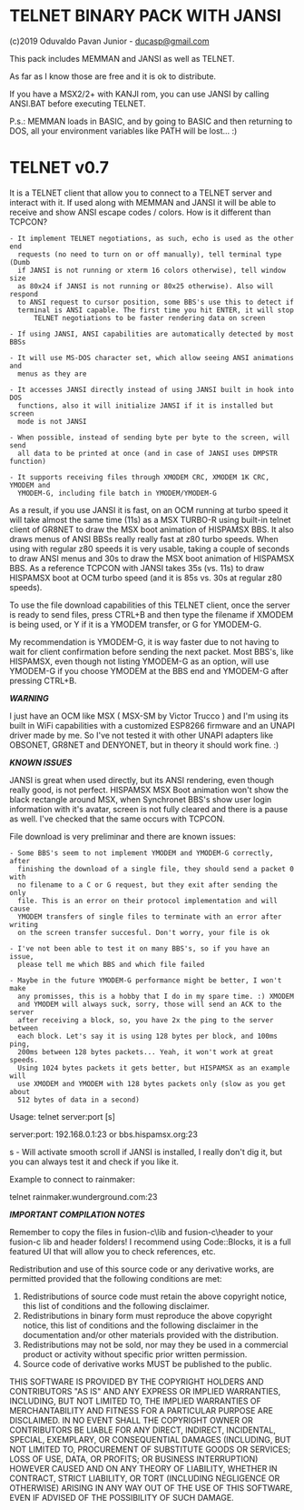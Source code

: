 # TELNET BINARY PACK WITH JANSI

(c)2019 Oduvaldo Pavan Junior - ducasp@gmail.com

This pack includes MEMMAN and JANSI as well as TELNET.

As far as I know those are free and it is ok to distribute.

If you have a MSX2/2+ with KANJI rom, you can use JANSI by
calling ANSI.BAT before executing TELNET.

P.s.: MEMMAN loads in BASIC, and by going to BASIC and then
returning to DOS, all your environment variables like PATH
will be lost... :)

# TELNET v0.7

It is a TELNET client that allow you to connect to a TELNET server and interact
with it. If used along with MEMMAN and JANSI it will be able to receive and 
show ANSI escape codes / colors. How is it different than TCPCON?

	- It implement TELNET negotiations, as such, echo is used as the other end
	  requests (no need to turn on or off manually), tell terminal type (Dumb
	  if JANSI is not running or xterm 16 colors otherwise), tell window size 
	  as 80x24 if JANSI is not running or 80x25 otherwise). Also will respond
	  to ANSI request to cursor position, some BBS's use this to detect if 
	  terminal is ANSI capable. The first time you hit ENTER, it will stop
          TELNET negotiations to be faster rendering data on screen
	  
	- If using JANSI, ANSI capabilities are automatically detected by most BBSs
	
	- It will use MS-DOS character set, which allow seeing ANSI animations and
	  menus as they are
	
	- It accesses JANSI directly instead of using JANSI built in hook into DOS
	  functions, also it will initialize JANSI if it is installed but screen 
	  mode is not JANSI
	  
	- When possible, instead of sending byte per byte to the screen, will send
	  all data to be printed at once (and in case of JANSI uses DMPSTR function)
	  
	- It supports receiving files through XMODEM CRC, XMODEM 1K CRC, YMODEM and
	  YMODEM-G, including file batch in YMODEM/YMODEM-G
	  
As a result, if you use JANSI it is fast, on an OCM running at turbo speed it
will take almost the same time (11s) as a MSX TURBO-R using built-in telnet
client of GR8NET to draw the MSX boot animation of HISPAMSX BBS. It also draws
menus of ANSI BBSs really really fast at z80 turbo speeds. When using with 
regular z80 speeds it is very usable, taking a couple of seconds to draw ANSI
menus and 30s to draw the MSX boot animation of HISPAMSX BBS. As a reference 
TCPCON with JANSI takes 35s (vs. 11s) to draw HISPAMSX boot at OCM turbo speed
(and it is 85s vs. 30s at regular z80 speeds).	

To use the file download capabilities of this TELNET client, once the server is
ready to send files, press CTRL+B and then type the filename if XMODEM is being
used, or Y if it is a YMODEM transfer, or G for YMODEM-G.

My recommendation is YMODEM-G, it is way faster due to not having to wait for
client confirmation before sending the next packet. Most BBS's, like HISPAMSX,
even though not listing YMODEM-G as an option, will use YMODEM-G if you choose
YMODEM at the BBS end and YMODEM-G after pressing CTRL+B.

***WARNING***

I just have an OCM like MSX ( MSX-SM by Victor Trucco ) and I'm using its built
in WiFi capabilities with a customized ESP8266 firmware and an UNAPI driver 
made by me. So I've not tested it with other UNAPI adapters like OBSONET,
GR8NET and DENYONET, but in theory it should work fine. :)

***KNOWN ISSUES***

JANSI is great when used directly, but its ANSI rendering, even though really
good, is not perfect. HISPAMSX MSX Boot animation won't show the black
rectangle around MSX, when Synchronet BBS's show user login information with
it's avatar, screen is not fully cleared and there is a pause as well. I've
checked that the same occurs with TCPCON. 

File download is very preliminar and there are known issues:

	- Some BBS's seem to not implement YMODEM and YMODEM-G correctly, after 
	  finishing the download of a single file, they should send a packet 0 with
	  no filename to a C or G request, but they exit after sending the only 
	  file. This is an error on their protocol implementation and will cause
	  YMODEM transfers of single files to terminate with an error after writing
	  on the screen transfer succesful. Don't worry, your file is ok
	  
	- I've not been able to test it on many BBS's, so if you have an issue,
	  please tell me which BBS and which file failed
	  
	- Maybe in the future YMODEM-G performance might be better, I won't make
	  any promisses, this is a hobby that I do in my spare time. :) XMODEM 
	  and YMODEM will always suck, sorry, those will send an ACK to the server
	  after receiving a block, so, you have 2x the ping to the server between 
	  each block. Let's say it is using 128 bytes per block, and 100ms ping, 
	  200ms between 128 bytes packets... Yeah, it won't work at great speeds. 
	  Using 1024 bytes packets it gets better, but HISPAMSX as an example will
	  use XMODEM and YMODEM with 128 bytes packets only (slow as you get about
	  512 bytes of data in a second)

Usage: 
telnet server:port [s]

server:port: 192.168.0.1:23 or bbs.hispamsx.org:23

s - Will activate smooth scroll if JANSI is installed, I really don't dig it,
but you can always test it and check if you like it.

Example to connect to rainmaker:

telnet rainmaker.wunderground.com:23

***IMPORTANT COMPILATION NOTES***

Remember to copy the files in fusion-c\lib and fusion-c\header to your fusion-c lib and header folders!
I recommend using Code::Blocks, it is a full featured UI that will allow you to check references, etc.

Redistribution and use of this source code or any derivative works, are
permitted provided that the following conditions are met:

1. Redistributions of source code must retain the above copyright notice,
   this list of conditions and the following disclaimer.
2. Redistributions in binary form must reproduce the above copyright
   notice, this list of conditions and the following disclaimer in the
   documentation and/or other materials provided with the distribution.
3. Redistributions may not be sold, nor may they be used in a commercial
   product or activity without specific prior written permission.
4. Source code of derivative works MUST be published to the public.

THIS SOFTWARE IS PROVIDED BY THE COPYRIGHT HOLDERS AND CONTRIBUTORS
"AS IS" AND ANY EXPRESS OR IMPLIED WARRANTIES, INCLUDING, BUT NOT LIMITED
TO, THE IMPLIED WARRANTIES OF MERCHANTABILITY AND FITNESS FOR A PARTICULAR
PURPOSE ARE DISCLAIMED. IN NO EVENT SHALL THE COPYRIGHT OWNER OR
CONTRIBUTORS BE LIABLE FOR ANY DIRECT, INDIRECT, INCIDENTAL, SPECIAL,
EXEMPLARY, OR CONSEQUENTIAL DAMAGES (INCLUDING, BUT NOT LIMITED TO,
PROCUREMENT OF SUBSTITUTE GOODS OR SERVICES; LOSS OF USE, DATA, OR PROFITS;
OR BUSINESS INTERRUPTION) HOWEVER CAUSED AND ON ANY THEORY OF LIABILITY,
WHETHER IN CONTRACT, STRICT LIABILITY, OR TORT (INCLUDING NEGLIGENCE OR
OTHERWISE) ARISING IN ANY WAY OUT OF THE USE OF THIS SOFTWARE, EVEN IF
ADVISED OF THE POSSIBILITY OF SUCH DAMAGE.
